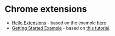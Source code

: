 # Chrome extensions

* [Hello Extensions](hello-extensions/) - based on the example [here](https://developer.chrome.com/extensions)
* [Getting Started Example](getting-started-tutorial) - based on [this tutorial](https://developer.chrome.com/extensions/getstarted).
